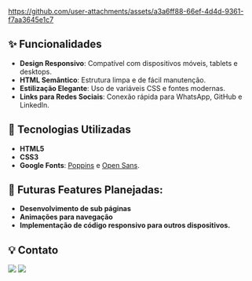 https://github.com/user-attachments/assets/a3a6ff88-66ef-4d4d-9361-f7aa3645e1c7


## ✨ Funcionalidades

- **Design Responsivo**: Compatível com dispositivos móveis, tablets e desktops.
- **HTML Semântico**: Estrutura limpa e de fácil manutenção.
- **Estilização Elegante**: Uso de variáveis CSS e fontes modernas.
- **Links para Redes Sociais**: Conexão rápida para WhatsApp, GitHub e LinkedIn.

## 🔧 Tecnologias Utilizadas

- **HTML5**
- **CSS3**
- **Google Fonts**: [Poppins](https://fonts.google.com/specimen/Poppins) e [Open Sans](https://fonts.google.com/specimen/Open+Sans).

## 🔧 Futuras Features Planejadas:

- **Desenvolvimento de sub páginas**
- **Animações para navegação**
- **Implementação de código responsivo para outros dispositivos.**

## 💡 Contato

<a href = "mailto:eamissiagia@gmail.com"><img loading="lazy" src="https://img.shields.io/badge/Gmail-D14836?style=for-the-badge&logo=gmail&logoColor=white" target="_blank"></a>
<a href="https://www.linkedin.com/in/everton-augusto-missiagia-391936162" target="_blank"><img loading="lazy" src="https://img.shields.io/badge/-LinkedIn-%230077B5?style=for-the-badge&logo=linkedin&logoColor=white" target="_blank"></a> 
